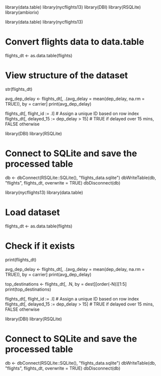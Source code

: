 library(data.table)
library(nycflights13)
library(DBI)
library(RSQLite)
library(ambiorix)

library(data.table)
library(nycflights13)

# Convert flights data to data.table
flights_dt <- as.data.table(flights)

# View structure of the dataset
str(flights_dt)

avg_dep_delay <- flights_dt[, .(avg_delay = mean(dep_delay, na.rm = TRUE)), by = carrier]
print(avg_dep_delay)

flights_dt[, flight_id := .I]  # Assign a unique ID based on row index
flights_dt[, delayed_15 := dep_delay > 15]  # TRUE if delayed over 15 mins, FALSE otherwise

library(DBI)
library(RSQLite)

# Connect to SQLite and save the processed table
db <- dbConnect(RSQLite::SQLite(), "flights_data.sqlite")
dbWriteTable(db, "flights", flights_dt, overwrite = TRUE)
dbDisconnect(db)

library(nycflights13)
library(data.table)

# Load dataset
flights_dt <- as.data.table(flights)

# Check if it exists
print(flights_dt)

avg_dep_delay <- flights_dt[, .(avg_delay = mean(dep_delay, na.rm = TRUE)), by = carrier]
print(avg_dep_delay)

top_destinations <- flights_dt[, .N, by = dest][order(-N)][1:5]
print(top_destinations)

flights_dt[, flight_id := .I]  # Assign a unique ID based on row index
flights_dt[, delayed_15 := dep_delay > 15]  # TRUE if delayed over 15 mins, FALSE otherwise

library(DBI)
library(RSQLite)

# Connect to SQLite and save the processed table
db <- dbConnect(RSQLite::SQLite(), "flights_data.sqlite")
dbWriteTable(db, "flights", flights_dt, overwrite = TRUE)
dbDisconnect(db)


